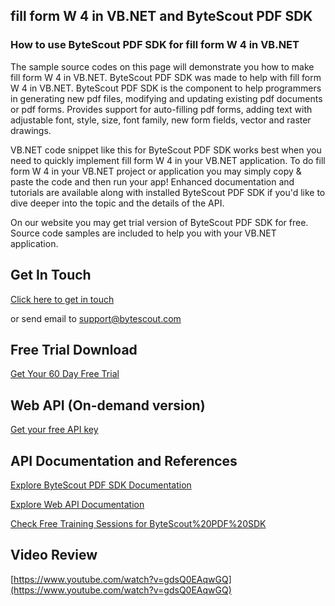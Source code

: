 ## fill form W 4 in VB.NET and ByteScout PDF SDK

### How to use ByteScout PDF SDK for fill form W 4 in VB.NET

The sample source codes on this page will demonstrate you how to make fill form W 4 in VB.NET. ByteScout PDF SDK was made to help with fill form W 4 in VB.NET. ByteScout PDF SDK is the component to help programmers in generating new pdf files, modifying and updating existing pdf documents or pdf forms. Provides support for auto-filling pdf forms, adding text with adjustable font, style, size, font family, new form fields, vector and raster drawings.

VB.NET code snippet like this for ByteScout PDF SDK works best when you need to quickly implement fill form W 4 in your VB.NET application. To do fill form W 4 in your VB.NET project or application you may simply copy & paste the code and then run your app! Enhanced documentation and tutorials are available along with installed ByteScout PDF SDK if you'd like to dive deeper into the topic and the details of the API.

On our website you may get trial version of ByteScout PDF SDK for free. Source code samples are included to help you with your VB.NET application.

## Get In Touch

[Click here to get in touch](https://bytescout.zendesk.com/hc/en-us/requests/new?subject=ByteScout%20PDF%20SDK%20Question)

or send email to [support@bytescout.com](mailto:support@bytescout.com?subject=ByteScout%20PDF%20SDK%20Question) 

## Free Trial Download

[Get Your 60 Day Free Trial](https://bytescout.com/download/web-installer?utm_source=github-readme)

## Web API (On-demand version)

[Get your free API key](https://pdf.co/documentation/api?utm_source=github-readme)

## API Documentation and References

[Explore ByteScout PDF SDK Documentation](https://bytescout.com/documentation/index.html?utm_source=github-readme)

[Explore Web API Documentation](https://pdf.co/documentation/api?utm_source=github-readme)

[Check Free Training Sessions for ByteScout%20PDF%20SDK](https://academy.bytescout.com/)

## Video Review

[https://www.youtube.com/watch?v=gdsQ0EAqwGQ](https://www.youtube.com/watch?v=gdsQ0EAqwGQ)